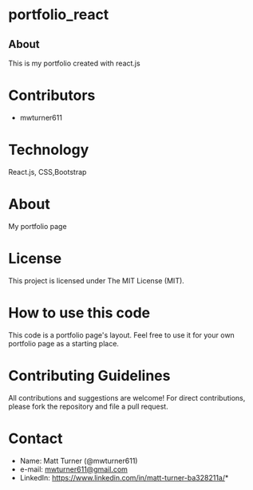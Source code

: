 # portfolio_react
## About
This is my portfolio created with react.js


# Contributors
* mwturner611


# Technology
React.js, CSS,Bootstrap

# About
My portfolio page

# License
This project is licensed under The MIT License (MIT).

# How to use this code
This code is a portfolio page's layout.  Feel free to use it for your own portfolio page as a starting place.

# Contributing Guidelines
All contributions and suggestions are welcome! For direct contributions, please fork the repository and file a pull request.


# Contact
* Name: Matt Turner (@mwturner611)
* e-mail: mwturner611@gmail.com
* LinkedIn: https://www.linkedin.com/in/matt-turner-ba328211a/*


